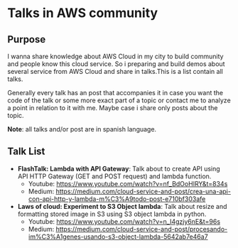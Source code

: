 # Talks in AWS community
## Purpose
I wanna share knowledge about AWS Cloud in my city to build community and people know this cloud service.
So i preparing and build demos about several service from AWS Cloud and share in talks.This is a list contain all talks. 

Generally every talk has an post that accompanies it in case you want the code of the talk or some more exact part of a topic 
or contact me to analyze a point in relation to it with me. Maybe case i share only posts about the topic.

**Note**: all talks and/or post are in spanish language.

## Talk List
* **FlashTalk: Lambda with API Gateway**: Talk about to create API using API HTTP Gateway (GET and POST request) and lambda function.
  * Youtube: https://www.youtube.com/watch?v=nf_BdOoHIRY&t=834s
  * Medium: https://medium.com/cloud-service-and-post/crea-una-api-con-api-http-y-lambda-m%C3%A9todo-post-e710bf303afe
* **Laws of cloud: Experiment to S3 Object lambda**: Talk about resize and formatting stored image in S3 using S3 object lambda in python.
  * Youtube: https://www.youtube.com/watch?v=n_I4gzjy6nE&t=96s
  * Medium: https://medium.com/cloud-service-and-post/procesando-im%C3%A1genes-usando-s3-object-lambda-5642ab7e46a7
